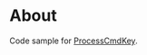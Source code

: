 ﻿# About

Code sample for [ProcessCmdKey](https://docs.microsoft.com/en-us/dotnet/api/system.windows.forms.control.processcmdkey?view=netcore-3.1).